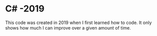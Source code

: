 # C# -2019
This code was created in 2019 when I first learned how to code. 
It only shows how much I can improve over a given amount of time.
